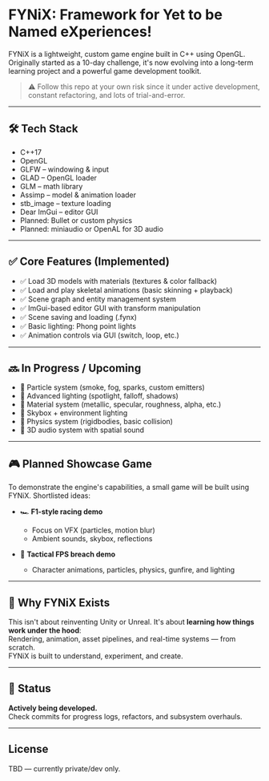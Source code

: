 # FYNiX: Framework for Yet to be Named eXperiences!

FYNiX is a lightweight, custom game engine built in C++ using OpenGL.  
Originally started as a 10-day challenge, it's now evolving into a long-term learning project and a powerful game development toolkit.

> ⚠️ Follow this repo at your own risk since it under active development, constant refactoring, and lots of trial-and-error.

---

## 🛠️ Tech Stack

- C++17
- OpenGL
- GLFW – windowing & input
- GLAD – OpenGL loader
- GLM – math library
- Assimp – model & animation loader
- stb_image – texture loading
- Dear ImGui – editor GUI
- Planned: Bullet or custom physics
- Planned: miniaudio or OpenAL for 3D audio

---

## ✅ Core Features (Implemented)

- ✅ Load 3D models with materials (textures & color fallback)
- ✅ Load and play skeletal animations (basic skinning + playback)
- ✅ Scene graph and entity management system
- ✅ ImGui-based editor GUI with transform manipulation
- ✅ Scene saving and loading (.fynx)
- ✅ Basic lighting: Phong point lights
- ✅ Animation controls via GUI (switch, loop, etc.)

---

## 🔜 In Progress / Upcoming

- 🔲 Particle system (smoke, fog, sparks, custom emitters)
- 🔲 Advanced lighting (spotlight, falloff, shadows)
- 🔲 Material system (metallic, specular, roughness, alpha, etc.)
- 🔲 Skybox + environment lighting
- 🔲 Physics system (rigidbodies, basic collision)
- 🔲 3D audio system with spatial sound

---

## 🎮 Planned Showcase Game

To demonstrate the engine's capabilities, a small game will be built using FYNiX. Shortlisted ideas:

- 🏎️ **F1-style racing demo**  
  - Focus on VFX (particles, motion blur)
  - Ambient sounds, skybox, reflections

- 🚓 **Tactical FPS breach demo**  
  - Character animations, particles, physics, gunfire, and lighting

---

## 🎯 Why FYNiX Exists

This isn't about reinventing Unity or Unreal. It's about **learning how things work under the hood**:  
Rendering, animation, asset pipelines, and real-time systems — from scratch.  
FYNiX is built to understand, experiment, and create.

---

## 🚧 Status

**Actively being developed.**  
Check commits for progress logs, refactors, and subsystem overhauls.

---

## License

TBD — currently private/dev only.
